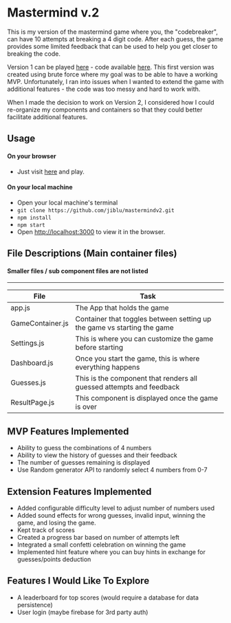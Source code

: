 # Mastermind v.2

This is my version of the mastermind game where you, the "codebreaker", can have 10 attempts at breaking a 4 digit code. After each guess, the game provides some limited feedback that can be used to help you get closer to breaking the code.

Version 1 can be played [here](https://jiblu.github.io/masterm1nd-game/) - code available [here](https://github.com/jiblu/masterm1nd-game).
This first version was created using brute force where my goal was to be able to have a working MVP. Unfortunately, I ran into issues when I wanted to extend the game with additional features - the code was too messy and hard to work with.

When I made the decision to work on Version 2, I considered how I could re-organize my components and containers so that they could better facilitate additional features.

## Usage

#### On your browser
 - Just visit [here](https://jiblu.github.io/mastermindv2) and play.
#### On your local machine
- Open your local machine's terminal
- `git clone https://github.com/jiblu/mastermindv2.git`
- `npm install`
- `npm start`
- Open [http://localhost:3000](http://localhost:3000) to view it in the browser.

## File Descriptions (Main container files)
#### Smaller files / sub component files are not listed
---
File|Task
---|---
app.js | The App that holds the game
GameContainer.js | Container that toggles between setting up the game vs starting the game
Settings.js | This is where you can customize the game before starting
Dashboard.js | Once you start the game, this is where everything happens
Guesses.js | This is the component that renders all guessed attempts and feedback
ResultPage.js | This component is displayed once the game is over

## MVP Features Implemented
- Ability to guess the combinations of 4 numbers
- Ability to view the history of guesses and their feedback
- The number of guesses remaining is displayed
- Use Random generator API to randomly select 4 numbers from 0-7

## Extension Features Implemented
- Added configurable difficulty level to adjust number of numbers used
- Added sound effects for wrong guesses, invalid input, winning the game, and losing the game.
- Kept track of scores
- Created a progress bar based on number of attempts left
- Integrated a small confetti celebration on winning the game
- Implemented hint feature where you can buy hints in exchange for guesses/points deduction

## Features I Would Like To Explore
- A leaderboard for top scores (would require a database for data persistence)
- User login (maybe firebase for 3rd party auth)

